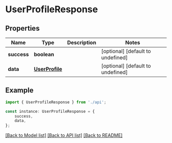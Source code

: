 # UserProfileResponse


## Properties

Name | Type | Description | Notes
------------ | ------------- | ------------- | -------------
**success** | **boolean** |  | [optional] [default to undefined]
**data** | [**UserProfile**](UserProfile.md) |  | [optional] [default to undefined]

## Example

```typescript
import { UserProfileResponse } from './api';

const instance: UserProfileResponse = {
    success,
    data,
};
```

[[Back to Model list]](../README.md#documentation-for-models) [[Back to API list]](../README.md#documentation-for-api-endpoints) [[Back to README]](../README.md)
